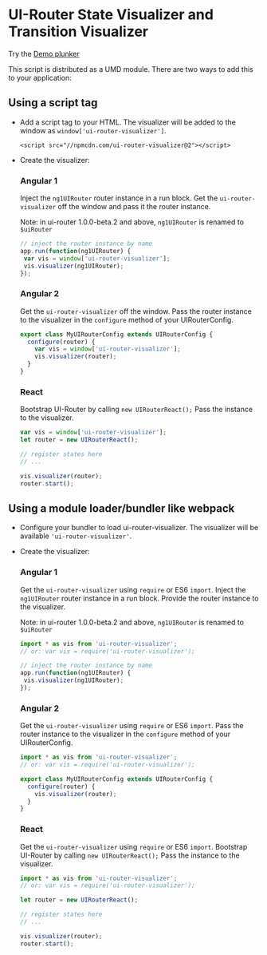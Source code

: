 # UI-Router State Visualizer and Transition Visualizer

Try the [Demo plunker](http://plnkr.co/edit/MZ7ypavytxD1Ty1UHozo?p=info)

This script is distributed as a UMD module.
There are two ways to add this to your application:

## Using a script tag

-   Add a script tag to your HTML.  The visualizer will be added to the window as `window['ui-router-visualizer']`.

    ```
    <script src="//npmcdn.com/ui-router-visualizer@2"></script>
    ```

-   Create the visualizer:

    ### Angular 1

    Inject the `ng1UIRouter` router instance in a run block.
    Get the `ui-router-visualizer` off the window and pass it the router instance.

    Note: in ui-router 1.0.0-beta.2 and above, `ng1UIRouter` is renamed to `$uiRouter`

    ```js
    // inject the router instance by name
    app.run(function(ng1UIRouter) {
     var vis = window['ui-router-visualizer'];
     vis.visualizer(ng1UIRouter);
    });
    ```

    ### Angular 2

    Get the `ui-router-visualizer` off the window.
    Pass the router instance to the visualizer in the `configure` method of your UIRouterConfig.

    ```js
    export class MyUIRouterConfig extends UIRouterConfig {
      configure(router) {
        var vis = window['ui-router-visualizer'];
        vis.visualizer(router);
      }
    }
    ```

    ### React

    Bootstrap UI-Router by calling `new UIRouterReact();`
    Pass the instance to the visualizer.

    ```js
    var vis = window['ui-router-visualizer'];
    let router = new UIRouterReact();

    // register states here
    // ...

    vis.visualizer(router);
    router.start();
    ```


## Using a module loader/bundler like webpack

-   Configure your bundler to load ui-router-visualizer.
    The visualizer will be available `'ui-router-visualizer'`.

-   Create the visualizer:

    ### Angular 1

    Get the `ui-router-visualizer` using `require` or ES6 `import`.
    Inject the `ng1UIRouter` router instance in a run block.
    Provide the router instance to the visualizer.

    Note: in ui-router 1.0.0-beta.2 and above, `ng1UIRouter` is renamed to `$uiRouter`

    ```js
    import * as vis from 'ui-router-visualizer';
    // or: var vis = require('ui-router-visualizer');

    // inject the router instance by name
    app.run(function(ng1UIRouter) {
     vis.visualizer(ng1UIRouter);
    });
    ```

    ### Angular 2

    Get the `ui-router-visualizer` using `require` or ES6 `import`.
    Pass the router instance to the visualizer in the `configure` method of your UIRouterConfig.

    ```js
    import * as vis from 'ui-router-visualizer';
    // or: var vis = require('ui-router-visualizer');

    export class MyUIRouterConfig extends UIRouterConfig {
      configure(router) {
        vis.visualizer(router);
      }
    }
    ```

    ### React

    Get the `ui-router-visualizer` using `require` or ES6 `import`.
    Bootstrap UI-Router by calling `new UIRouterReact();`
    Pass the instance to the visualizer.

    ```js
    import * as vis from 'ui-router-visualizer';
    // or: var vis = require('ui-router-visualizer');

    let router = new UIRouterReact();

    // register states here
    // ...

    vis.visualizer(router);
    router.start();
    ```


